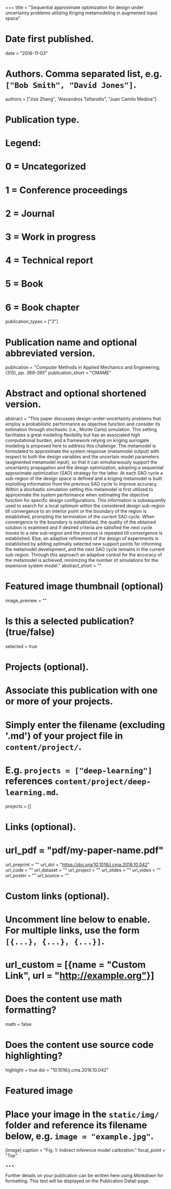 +++
title = "Sequential approximate optimization for design under uncertainty problems utilizing Kriging metamodeling in augmented input space"

# Date first published.
date = "2016-11-03"

# Authors. Comma separated list, e.g. `["Bob Smith", "David Jones"]`.
authors = ["Jize Zhang", "Alexandros Taflanidis", "Juan Camilo Medina"]

# Publication type.
# Legend:
# 0 = Uncategorized
# 1 = Conference proceedings
# 2 = Journal
# 3 = Work in progress
# 4 = Technical report
# 5 = Book
# 6 = Book chapter
publication_types = ["2"]

# Publication name and optional abbreviated version.
publication = "Computer Methods in Applied Mechanics and Engineering, (315), _pp. 369-395_"
publication_short = "CMAME"

# Abstract and optional shortened version.
abstract = "This paper discusses design-under-uncertainty problems that employ a probabilistic performance as objective function and consider its estimation through stochastic (i.e., Monte Carlo) simulation. This setting facilitates a great modeling flexibility but has an associated high computational burden, and a framework relying on kriging surrogate modeling is proposed here to address this challenge. The metamodel is formulated to approximate the system response (metamodel output) with respect to both the design variables and the uncertain model parameters (augmented metamodel input), so that it can simultaneously support the uncertainty propagation and the design optimization, adopting a sequential approximate optimization (SAO) strategy for the latter. At each SAO cycle a sub-region of the design space is defined and a kriging metamodel is built exploiting information from the previous SAO cycle to improve accuracy. Within a stochastic simulation setting this metamodel is first utilized to approximate the system performance when estimating the objective function for specific design configurations. This information is subsequently used to search for a local optimum within the considered design sub-region till convergence to an interior point or the boundary of the region is established, prompting the termination of the current SAO cycle. When convergence to the boundary is established, the quality of the obtained solution is examined and if desired criteria are satisfied the next cycle moves to a new sub-region and the process is repeated till convergence is established. Else, an adaptive refinement of the design of experiments is established by adding optimally selected new support points for informing the metamodel development, and the next SAO cycle remains in the current sub-region. Through this approach an adaptive control for the accuracy of the metamodel is achieved, minimizing the number of simulations for the expensive system model."
abstract_short = ""

# Featured image thumbnail (optional)
image_preview = ""

# Is this a selected publication? (true/false)
selected = true

# Projects (optional).
#   Associate this publication with one or more of your projects.
#   Simply enter the filename (excluding '.md') of your project file in `content/project/`.
#   E.g. `projects = ["deep-learning"]` references `content/project/deep-learning.md`.
projects = []

# Links (optional).
# url_pdf = "pdf/my-paper-name.pdf"
url_preprint = ""
url_doi = "https://doi.org/10.1016/j.cma.2016.10.042"
url_code = ""
url_dataset = ""
url_project = ""
url_slides = ""
url_video = ""
url_poster = ""
url_source = ""

# Custom links (optional).
#   Uncomment line below to enable. For multiple links, use the form `[{...}, {...}, {...}]`.
# url_custom = [{name = "Custom Link", url = "http://example.org"}]

# Does the content use math formatting?
math = false

# Does the content use source code highlighting?
highlight = true
doi = "10.1016/j.cma.2016.10.042"
# Featured image
# Place your image in the `static/img/` folder and reference its filename below, e.g. `image = "example.jpg"`.
[image]
caption = "Fig. 1: Indirect inference model calibration."
focal_point = "Top"

+++

Further details on your publication can be written here using *Markdown* for formatting. This text will be displayed on the Publication Detail page.
